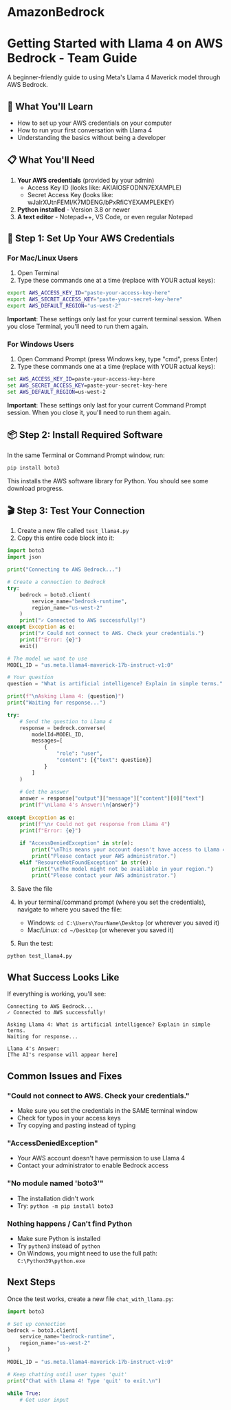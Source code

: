 # AmazonBedrock

# Getting Started with Llama 4 on AWS Bedrock - Team Guide

A beginner-friendly guide to using Meta's Llama 4 Maverick model through AWS Bedrock.

## 🎯 What You'll Learn

- How to set up your AWS credentials on your computer
- How to run your first conversation with Llama 4
- Understanding the basics without being a developer

## 📋 What You'll Need

1. **Your AWS credentials** (provided by your admin)
   - Access Key ID (looks like: AKIAIOSFODNN7EXAMPLE)
   - Secret Access Key (looks like: wJalrXUtnFEMI/K7MDENG/bPxRfiCYEXAMPLEKEY)
2. **Python installed** - Version 3.8 or newer
3. **A text editor** - Notepad++, VS Code, or even regular Notepad

## 🚀 Step 1: Set Up Your AWS Credentials

### For Mac/Linux Users

1. Open Terminal
2. Type these commands one at a time (replace with YOUR actual keys):

```bash
export AWS_ACCESS_KEY_ID="paste-your-access-key-here"
export AWS_SECRET_ACCESS_KEY="paste-your-secret-key-here"
export AWS_DEFAULT_REGION="us-west-2"
```

**Important**: These settings only last for your current terminal session. When you close Terminal, you'll need to run them again.

### For Windows Users

1. Open Command Prompt (press Windows key, type "cmd", press Enter)
2. Type these commands one at a time (replace with YOUR actual keys):

```cmd
set AWS_ACCESS_KEY_ID=paste-your-access-key-here
set AWS_SECRET_ACCESS_KEY=paste-your-secret-key-here
set AWS_DEFAULT_REGION=us-west-2
```

**Important**: These settings only last for your current Command Prompt session. When you close it, you'll need to run them again.

## 📦 Step 2: Install Required Software

In the same Terminal or Command Prompt window, run:

```bash
pip install boto3
```

This installs the AWS software library for Python. You should see some download progress.

## 🎬 Step 3: Test Your Connection

1. Create a new file called `test_llama4.py`
2. Copy this entire code block into it:

```python
import boto3
import json

print("Connecting to AWS Bedrock...")

# Create a connection to Bedrock
try:
    bedrock = boto3.client(
        service_name="bedrock-runtime",
        region_name="us-west-2"
    )
    print("✓ Connected to AWS successfully!")
except Exception as e:
    print("✗ Could not connect to AWS. Check your credentials.")
    print(f"Error: {e}")
    exit()

# The model we want to use
MODEL_ID = "us.meta.llama4-maverick-17b-instruct-v1:0"

# Your question
question = "What is artificial intelligence? Explain in simple terms."

print(f"\nAsking Llama 4: {question}")
print("Waiting for response...")

try:
    # Send the question to Llama 4
    response = bedrock.converse(
        modelId=MODEL_ID,
        messages=[
            {
                "role": "user",
                "content": [{"text": question}]
            }
        ]
    )
    
    # Get the answer
    answer = response["output"]["message"]["content"][0]["text"]
    print(f"\nLlama 4's Answer:\n{answer}")
    
except Exception as e:
    print(f"\n✗ Could not get response from Llama 4")
    print(f"Error: {e}")
    
    if "AccessDeniedException" in str(e):
        print("\nThis means your account doesn't have access to Llama 4.")
        print("Please contact your AWS administrator.")
    elif "ResourceNotFoundException" in str(e):
        print("\nThe model might not be available in your region.")
        print("Please contact your AWS administrator.")
```

3. Save the file
4. In your terminal/command prompt (where you set the credentials), navigate to where you saved the file:
   - Windows: `cd C:\Users\YourName\Desktop` (or wherever you saved it)
   - Mac/Linux: `cd ~/Desktop` (or wherever you saved it)

5. Run the test:
```bash
python test_llama4.py
```

## What Success Looks Like

If everything is working, you'll see:
```
Connecting to AWS Bedrock...
✓ Connected to AWS successfully!

Asking Llama 4: What is artificial intelligence? Explain in simple terms.
Waiting for response...

Llama 4's Answer:
[The AI's response will appear here]
```

## Common Issues and Fixes

### "Could not connect to AWS. Check your credentials."
- Make sure you set the credentials in the SAME terminal window
- Check for typos in your access keys
- Try copying and pasting instead of typing

### "AccessDeniedException"
- Your AWS account doesn't have permission to use Llama 4
- Contact your administrator to enable Bedrock access

### "No module named 'boto3'"
- The installation didn't work
- Try: `python -m pip install boto3`

### Nothing happens / Can't find Python
- Make sure Python is installed
- Try `python3` instead of `python`
- On Windows, you might need to use the full path: `C:\Python39\python.exe`

##  Next Steps

Once the test works, create a new file `chat_with_llama.py`:

```python
import boto3

# Set up connection
bedrock = boto3.client(
    service_name="bedrock-runtime",
    region_name="us-west-2"
)

MODEL_ID = "us.meta.llama4-maverick-17b-instruct-v1:0"

# Keep chatting until user types 'quit'
print("Chat with Llama 4! Type 'quit' to exit.\n")

while True:
    # Get user input
